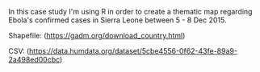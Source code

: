 In this case study I'm using R in order to create a thematic map regarding Ebola's confirmed cases in Sierra Leone between 5 - 8 Dec 2015. 

Shapefile: (https://gadm.org/download_country.html)


CSV: (https://data.humdata.org/dataset/5cbe4556-0f62-43fe-89a9-2a498ed00cbc)
